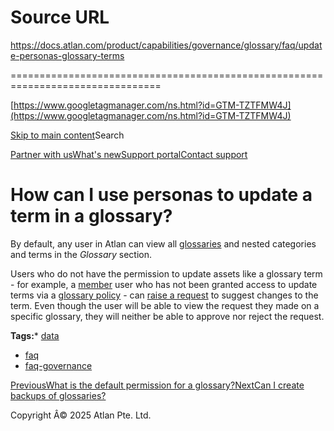 # Source URL
https://docs.atlan.com/product/capabilities/governance/glossary/faq/update-personas-glossary-terms

================================================================================

<!--
canonical: https://docs.atlan.com/product/capabilities/governance/glossary/faq/update-personas-glossary-terms
link-alternate: https://docs.atlan.com/product/capabilities/governance/glossary/faq/update-personas-glossary-terms
meta-description: By default, any user in Atlan can view all [glossaries](/product/capabilities/governance/glossary/concepts/what-is-a-glossary) and nested categories and terms in the _Glossary_ section.
meta-docsearch:docusaurus_tag: docs-default-current
meta-docsearch:language: en
meta-docsearch:version: current
meta-docusaurus_locale: en
meta-docusaurus_tag: docs-default-current
meta-docusaurus_version: current
meta-generator: Docusaurus v3.8.1
meta-og-description: By default, any user in Atlan can view all [glossaries](/product/capabilities/governance/glossary/concepts/what-is-a-glossary) and nested categories and terms in the _Glossary_ section.
meta-og-locale: en
meta-og-title: How can I use personas to update a term in a glossary? | Atlan Documentation
meta-og-url: https://docs.atlan.com/product/capabilities/governance/glossary/faq/update-personas-glossary-terms
meta-twitter:card: summary_large_image
meta-viewport: width=device-width,initial-scale=1
title: How can I use personas to update a term in a glossary? | Atlan Documentation
-->

[https://www.googletagmanager.com/ns.html?id=GTM-TZTFMW4J](https://www.googletagmanager.com/ns.html?id=GTM-TZTFMW4J)

[Skip to main content](#__docusaurus_skipToContent_fallback)Search

[Partner with us](https://docs.google.com/forms/d/e/1FAIpQLScuAIhCm2GS7YFstrOjawbP8J7PUmOynQo7wI2yGCcCyEcVSw/viewform)[What's new](https://shipped.atlan.com/)[Support portal](https://atlan.zendesk.com/auth/v2/login/signin?return_to=https%3A%2F%2Fatlan.zendesk.com%2Fhc%2Fen-us&theme=hc&locale=en-us&brand_id=1900000425113&auth_origin=1900000425113%2Cfalse%2Ctrue)[Contact support](/support/submit-request)

How can I use personas to update a term in a glossary?
======================================================

By default, any user in Atlan can view all [glossaries](/product/capabilities/governance/glossary/concepts/what-is-a-glossary) and nested categories and terms in the *Glossary* section.

Users who do not have the permission to update assets like a glossary term \- for example, a [member](/product/capabilities/governance/users-and-groups/concepts/what-are-user-roles#member) user who has not been granted access to update terms via a [glossary policy](/product/capabilities/governance/custom-metadata/how-tos/control-access-metadata-data) \- can [raise a request](/product/capabilities/requests/concepts/what-are-requests) to suggest changes to the term. Even though the user will be able to view the request they made on a specific glossary, they will neither be able to approve nor reject the request.

**Tags:*** [data](/tags/data)
* [faq](/tags/faq)
* [faq\-governance](/tags/faq-governance)

[PreviousWhat is the default permission for a glossary?](/product/capabilities/governance/glossary/faq/glossary-default-permissions)[NextCan I create backups of glossaries?](/product/capabilities/governance/glossary/faq/create-glossary-backups)

Copyright Â© 2025 Atlan Pte. Ltd.

